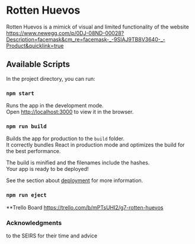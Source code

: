 # Rotten Huevos

Rotten Huevos is a mimick of visual and limited functionality of the website https://www.newegg.com/p/0DJ-08ND-00028?Description=facemask&cm_re=facemask-_-9SIAJ9TB8V3640-_-Product&quicklink=true

## Available Scripts

In the project directory, you can run:

### `npm start`

Runs the app in the development mode.<br />
Open [http://localhost:3000](http://localhost:3000) to view it in the browser.

### `npm run build`

Builds the app for production to the `build` folder.<br />
It correctly bundles React in production mode and optimizes the build for the best performance.

The build is minified and the filenames include the hashes.<br />
Your app is ready to be deployed!

See the section about [deployment](https://facebook.github.io/create-react-app/docs/deployment) for more information.

### `npm run eject`

**Trello Board https://trello.com/b/mPTsUHI2/g7-rotten-huevos

### Acknowledgments
to the SEIRS for their time and advice 

